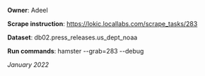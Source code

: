 **Owner**: Adeel
 
**Scrape instruction**: https://lokic.locallabs.com/scrape_tasks/283

**Dataset**: db02.press_releases.us_dept_noaa

**Run commands**: hamster --grab=283 --debug

_January 2022_
